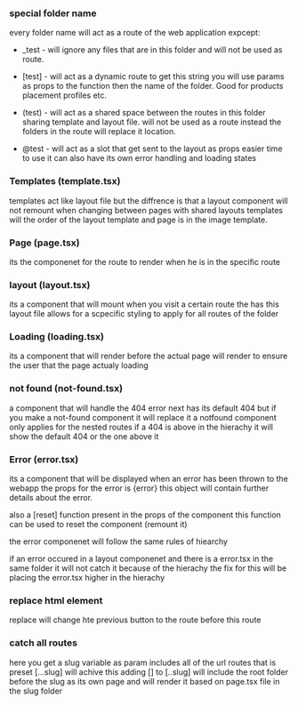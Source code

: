 
### special folder name

every folder name will act as a route of the web application expcept:

* _test - will ignore any files that are in this folder and will not be used as route.


* [test] - will act as a dynamic route to get this string you will use params as props to the function then the name of
the folder. Good for products placement profiles etc.

* (test) - will act as a shared space between the routes in this folder sharing template and layout file.
will not be used as a route instead the folders in the route will replace it location.

* @test - will act as a slot that get sent to the layout as props easier time to use it can also have its own error handling and loading states

### Templates (template.tsx)

templates act like layout file but the diffrence is that a layout component will not remount when changing between pages with shared layouts templates will the order of the layout template and page is in the image template.

### Page (page.tsx)

its the componenet for the route to render when he is in the specific route

### layout (layout.tsx)

its a component that will mount when you visit a certain route the has this layout file allows for a scpecific styling to apply for all routes of the folder

### Loading (loading.tsx)


its a component that will render before the actual page will render to ensure the user that the page actualy loading


### not found (not-found.tsx)

a component that will handle the 404 error next has its default 404 but if  you make a not-found component it will replace it a notfound component only applies for the nested routes if a 404 is above in the hierachy it will show the default 404 or the one above it

### Error (error.tsx)

 its a component that will be displayed when an error has been thrown to the webapp the props for the error is {error}
this object will contain further details about the error.

 also a [reset] function present in the props of the component this function can be used to reset the component (remount it)

 the error componenet will follow the same rules of hiearchy

 if an error occured in a layout componenet and there is a error.tsx in the same folder it will not catch it because of the hierachy the fix for this will be placing the error.tsx higher in the hierachy

### replace html element

replace will change hte previous button to the route before this route



### catch all routes

here you get a slug variable as param includes all of the url routes that is preset [...slug] will achive this
adding [] to [..slug] will include the root folder before the slug as its own page and will render it based on 
page.tsx file in the slug folder